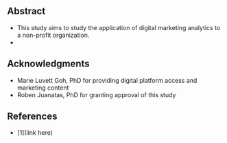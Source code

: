 <!-- ---
category: customer
--- -->
<!--# -->

## Abstract
- This study aims to study the application of digital marketing analytics to a non-profit organization. 
- 


<!--## Index Terms


## Introduction

## Conclusion

## Appendix A
## Appendix B-->

## Acknowledgments
- Marie Luvett Goh, PhD for providing digital platform access and marketing content
- Roben Juanatas, PhD for granting approval of this study

## References
- [1](link here)

